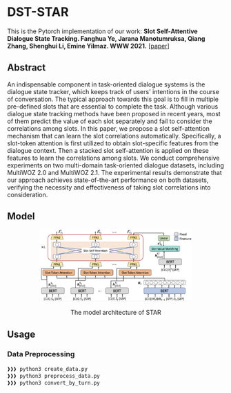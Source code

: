 # DST-STAR

This is the Pytorch implementation of our work: **Slot Self-Attentive Dialogue State Tracking. Fanghua Ye, Jarana Manotumruksa, Qiang Zhang, Shenghui Li, Emine Yilmaz. WWW 2021.** [[paper](https://arxiv.org/abs/2101.09374)]

## Abstract
An indispensable component in task-oriented dialogue systems is the dialogue state tracker, which keeps track of users' intentions in the course of conversation. The typical approach towards this goal is to fill in multiple pre-defined slots that are essential to complete the task. Although various dialogue state tracking methods have been proposed in recent years, most of them predict the value of each slot separately and fail to consider the correlations among slots. In this paper, we propose a slot self-attention mechanism that can learn the slot correlations automatically. Specifically, a slot-token attention is first utilized to obtain slot-specific features from the dialogue context. Then a stacked slot self-attention is applied on these features to learn the correlations among slots. We conduct comprehensive experiments on two multi-domain task-oriented dialogue datasets, including MultiWOZ 2.0 and MultiWOZ 2.1. The experimental results demonstrate that our approach achieves state-of-the-art performance on both datasets, verifying the necessity and effectiveness of taking slot correlations into consideration.

## Model 

<p align="center">
  <img src="models/STAR_framework.png" width="70%" />
</p>

<p align="center"> The model architecture of STAR</p>

## Usage
### Data Preprocessing

```console
❱❱❱ python3 create_data.py
❱❱❱ python3 preprocess_data.py
❱❱❱ python3 convert_by_turn.py
```
